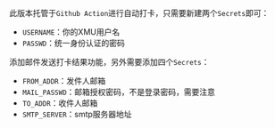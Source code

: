 此版本托管于``Github Action``进行自动打卡，只需要新建两个`Secrets`即可：
+ ``USERNAME``：你的XMU用户名
+ ``PASSWD``：统一身份认证的密码

添加邮件发送打卡结果功能，另外需要添加四个`Secrets`：

+ `FROM_ADDR`：发件人邮箱
+ `MAIL_PASSWD`：邮箱授权密码，不是登录密码，需要注意
+ `TO_ADDR`：收件人邮箱
+ `SMTP_SERVER`：smtp服务器地址
